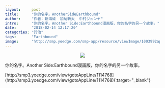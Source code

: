 ```yaml
---
layout:     post
title:      "你的名字。AnotherSideEarthbound"
author:     "作者：新海诚  加纳新太  中村ジュンヤ"
intro:      "你的名字。Another Side:Earthbound漫画版，你的名字的另一个故事。"
date:       "2018-02-14 12:17:20"
categories: "其他"
tags:       "Earthbound"
image:      "http://smp.yoedge.com/smp-app/resource/viewImage/1003992appline.png"
---
```

<div style="text-align: center">
<p><img src="http://smp.yoedge.com/smp-app/resource/viewImage/1003992appline.png"/></p>
</div>
<p class="post-meta">
<span>你的名字。Another Side:Earthbound漫画版，你的名字的另一个故事。</span>
</p>
[http://smp3.yoedge.com/view/gotoAppLine/1114768](http://smp3.yoedge.com/view/gotoAppLine/1114768){:target="_blank"}


